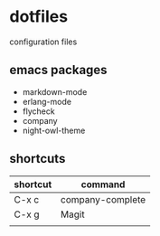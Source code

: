 # dotfiles

configuration files

## emacs packages

- markdown-mode
- erlang-mode
- flycheck
- company
- night-owl-theme


## shortcuts
| shortcut | command          |
|----------|------------------|
| C-x c    | company-complete |
| C-x g    | Magit            |
|          |                  |
